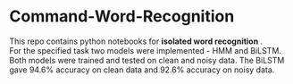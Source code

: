 # Command-Word-Recognition

This repo contains python notebooks for <b> isolated word recognition </b>. <br>
For the specified task two models were implemented - HMM and BiLSTM. Both models were trained and tested on clean and noisy data. The BiLSTM gave 94.6% accuracy on clean data and  92.6% accuracy on noisy data.
